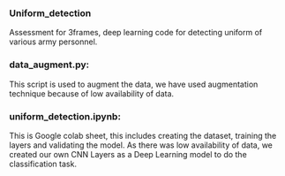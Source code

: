 ### Uniform_detection
Assessment for 3frames, deep learning code for detecting uniform of various army personnel.
### data_augment.py:
This script is used to augment the data, we have used augmentation technique because of low availability of data.
### uniform_detection.ipynb:
This is Google colab sheet, this includes creating the dataset, training the layers and validating the model.
As there was low availability of data, we created our own CNN Layers as a Deep Learning model to do the classification task.
